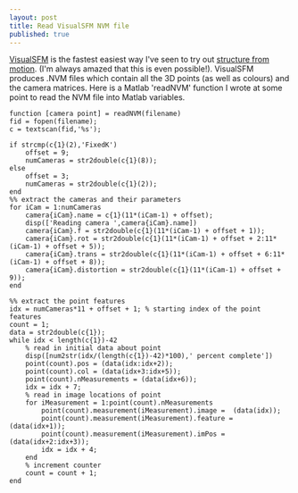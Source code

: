 ```yaml
---
layout: post
title: Read VisualSFM NVM file
published: true
---
```


[VisualSFM](http://ccwu.me/vsfm/) is the fastest easiest way I've seen to try out [structure from motion](http://en.wikipedia.org/wiki/Structure_from_motion). (I'm always amazed that this is even possible!). VisualSFM produces .NVM files which contain all the 3D points (as well as colours) and the camera matrices. Here is a Matlab 'readNVM' function I wrote at some point to read the NVM file into Matlab variables.

	function [camera point] = readNVM(filename)
	fid = fopen(filename);
	c = textscan(fid,'%s');

	if strcmp(c{1}(2),'FixedK')
	    offset = 9;
	    numCameras = str2double(c{1}(8));
	else
	    offset = 3;
	    numCameras = str2double(c{1}(2));
	end
	%% extract the cameras and their parameters
	for iCam = 1:numCameras
	    camera{iCam}.name = c{1}(11*(iCam-1) + offset);
	    disp(['Reading camera ',camera{iCam}.name])
	    camera{iCam}.f = str2double(c{1}(11*(iCam-1) + offset + 1));
	    camera{iCam}.rot = str2double(c{1}(11*(iCam-1) + offset + 2:11*(iCam-1) + offset + 5));
	    camera{iCam}.trans = str2double(c{1}(11*(iCam-1) + offset + 6:11*(iCam-1) + offset + 8));
	    camera{iCam}.distortion = str2double(c{1}(11*(iCam-1) + offset + 9));
	end

	%% extract the point features
	idx = numCameras*11 + offset + 1; % starting index of the point features
	count = 1;
	data = str2double(c{1});
	while idx < length(c{1})-42
	    % read in initial data about point
	    disp([num2str(idx/(length(c{1})-42)*100),' percent complete'])
	    point(count).pos = (data(idx:idx+2));
	    point(count).col = (data(idx+3:idx+5));
	    point(count).nMeasurements = (data(idx+6));
	    idx = idx + 7;
	    % read in image locations of point
	    for iMeasurement = 1:point(count).nMeasurements
	        point(count).measurement(iMeasurement).image =  (data(idx));
	        point(count).measurement(iMeasurement).feature =  (data(idx+1));
	        point(count).measurement(iMeasurement).imPos =  (data(idx+2:idx+3));
	        idx = idx + 4;
	    end
	    % increment counter
	    count = count + 1;
	end